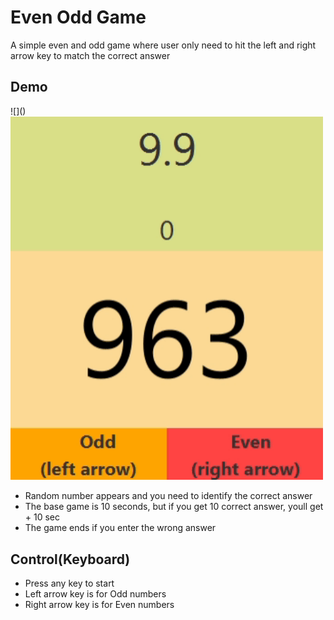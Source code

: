 <h1>Even Odd Game</h1>
<p>A simple even and odd  game where user only need to hit the left and right arrow key to match the correct answer</p>
<h2>Demo</h2>
![]()
<img src="https://github.com/hijabcat/even-odd-game/blob/master/src/EvenOddGif.gif" alt="Databay showcase gif" title="Databay showcase gif" width="500"/>
<ul>
  <li>Random number appears and you need to identify the correct answer </li>
  <li>The base game is 10 seconds, but if you get 10 correct answer, youll get + 10 sec </li>
  <li>The game ends if you enter the wrong answer </li>
 </ul>

<h2>Control(Keyboard)</h2>
<ul>
  <li>Press any key to start </li>
  <li>Left arrow key is for Odd numbers </li>
  <li>Right arrow key is for Even numbers </li>
 </ul>
